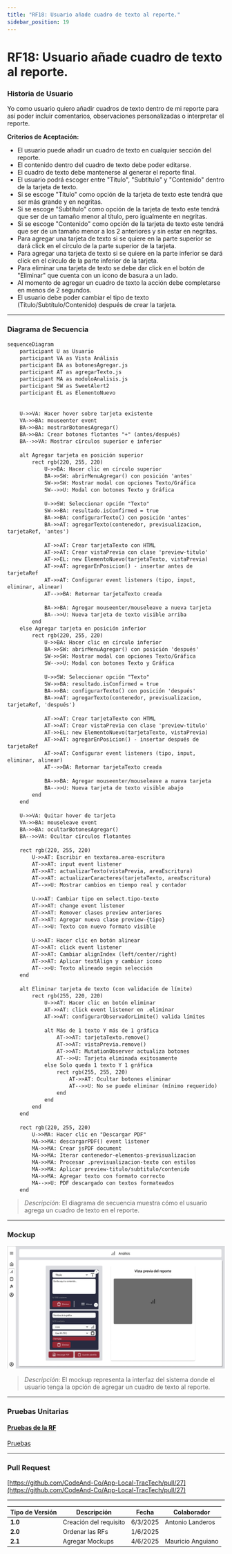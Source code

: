 ```yaml
---
title: "RF18: Usuario añade cuadro de texto al reporte."  
sidebar_position: 19
---
```


# RF18: Usuario añade cuadro de texto al reporte.

### Historia de Usuario

Yo como usuario quiero añadir cuadros de texto dentro de mi reporte para así poder incluir comentarios, observaciones personalizadas o interpretar el reporte.

 **Criterios de Aceptación:**
 - El usuario puede añadir un cuadro de texto en cualquier sección del reporte.
 - El contenido dentro del cuadro de texto debe poder editarse.
 - El cuadro de texto debe mantenerse al generar el reporte final.
 - El usuario podrá escoger entre "Título", "Subtítulo" y "Contenido" dentro de la tarjeta de texto.
 - Si se escoge "Título" como opción de la tarjeta de texto este tendrá que ser más grande y en negritas.
 - Si se escoge "Subtítulo" como opción de la tarjeta de texto este tendrá que ser de un tamaño menor al título, pero igualmente en negritas.
 - Si se escoge "Contenido" como opción de la tarjeta de texto este tendrá que ser de un tamaño menor a los 2 anteriores y sin estar en negritas.
 - Para agregar una tarjeta de texto si se quiere en la parte superior se dará click en el círculo de la parte superior de la tarjeta.
 - Para agregar una tarjeta de texto si se quiere en la parte inferior se dará click en el círculo de la parte inferior de la tarjeta.
 - Para eliminar una tarjeta de texto se debe dar click en el botón de "Eliminar" que cuenta con un icono de basura a un lado.
 - Al momento de agregar un cuadro de texto la acción debe completarse en menos de 2 segundos.
 - El usuario debe poder cambiar el tipo de texto (Título/Subtítulo/Contenido) después de crear la tarjeta.

---

### Diagrama de Secuencia

```mermaid
sequenceDiagram
    participant U as Usuario
    participant VA as Vista Análisis
    participant BA as botonesAgregar.js
    participant AT as agregarTexto.js
    participant MA as moduloAnalisis.js
    participant SW as SweetAlert2
    participant EL as ElementoNuevo


    U->>VA: Hacer hover sobre tarjeta existente
    VA->>BA: mouseenter event
    BA->>BA: mostrarBotonesAgregar()
    BA->>BA: Crear botones flotantes "+" (antes/después)
    BA-->>VA: Mostrar círculos superior e inferior

    alt Agregar tarjeta en posición superior
        rect rgb(220, 255, 220)
            U->>BA: Hacer clic en círculo superior
            BA->>SW: abrirMenuAgregar() con posición 'antes'
            SW->>SW: Mostrar modal con opciones Texto/Gráfica
            SW-->>U: Modal con botones Texto y Gráfica
            
            U->>SW: Seleccionar opción "Texto"
            SW->>BA: resultado.isConfirmed = true
            BA->>BA: configurarTexto() con posición 'antes'
            BA->>AT: agregarTexto(contenedor, previsualizacion, tarjetaRef, 'antes')
            
            AT->>AT: Crear tarjetaTexto con HTML
            AT->>AT: Crear vistaPrevia con clase 'preview-titulo'
            AT->>EL: new ElementoNuevo(tarjetaTexto, vistaPrevia)
            AT->>AT: agregarEnPosicion() - insertar antes de tarjetaRef
            AT->>AT: Configurar event listeners (tipo, input, eliminar, alinear)
            AT-->>BA: Retornar tarjetaTexto creada
            
            BA->>BA: Agregar mouseenter/mouseleave a nueva tarjeta
            BA-->>U: Nueva tarjeta de texto visible arriba
        end
    else Agregar tarjeta en posición inferior
        rect rgb(220, 255, 220)
            U->>BA: Hacer clic en círculo inferior
            BA->>SW: abrirMenuAgregar() con posición 'después'
            SW->>SW: Mostrar modal con opciones Texto/Gráfica
            SW-->>U: Modal con botones Texto y Gráfica
            
            U->>SW: Seleccionar opción "Texto"
            SW->>BA: resultado.isConfirmed = true
            BA->>BA: configurarTexto() con posición 'después'
            BA->>AT: agregarTexto(contenedor, previsualizacion, tarjetaRef, 'después')
            
            AT->>AT: Crear tarjetaTexto con HTML
            AT->>AT: Crear vistaPrevia con clase 'preview-titulo'
            AT->>EL: new ElementoNuevo(tarjetaTexto, vistaPrevia)
            AT->>AT: agregarEnPosicion() - insertar después de tarjetaRef
            AT->>AT: Configurar event listeners (tipo, input, eliminar, alinear)
            AT-->>BA: Retornar tarjetaTexto creada
            
            BA->>BA: Agregar mouseenter/mouseleave a nueva tarjeta
            BA-->>U: Nueva tarjeta de texto visible abajo
        end
    end

    U->>VA: Quitar hover de tarjeta
    VA->>BA: mouseleave event
    BA->>BA: ocultarBotonesAgregar()
    BA-->>VA: Ocultar círculos flotantes

    rect rgb(220, 255, 220)
        U->>AT: Escribir en textarea.area-escritura
        AT->>AT: input event listener
        AT->>AT: actualizarTexto(vistaPrevia, areaEscritura)
        AT->>AT: actualizarCaracteres(tarjetaTexto, areaEscritura)
        AT-->>U: Mostrar cambios en tiempo real y contador
        
        U->>AT: Cambiar tipo en select.tipo-texto
        AT->>AT: change event listener
        AT->>AT: Remover clases preview anteriores
        AT->>AT: Agregar nueva clase preview-{tipo}
        AT-->>U: Texto con nuevo formato visible
        
        U->>AT: Hacer clic en botón alinear
        AT->>AT: click event listener
        AT->>AT: Cambiar alignIndex (left/center/right)
        AT->>AT: Aplicar textAlign y cambiar icono
        AT-->>U: Texto alineado según selección
    end

    alt Eliminar tarjeta de texto (con validación de límite)
        rect rgb(255, 220, 220)
            U->>AT: Hacer clic en botón eliminar
            AT->>AT: click event listener en .eliminar
            AT->>AT: configurarObservadorLimite() valida límites
            
            alt Más de 1 texto Y más de 1 gráfica
                AT->>AT: tarjetaTexto.remove()
                AT->>AT: vistaPrevia.remove()
                AT->>AT: MutationObserver actualiza botones
                AT-->>U: Tarjeta eliminada exitosamente
            else Solo queda 1 texto Y 1 gráfica
                rect rgb(255, 255, 220)
                    AT->>AT: Ocultar botones eliminar
                    AT-->>U: No se puede eliminar (mínimo requerido)
                end
            end
        end
    end

    rect rgb(220, 255, 220)
        U->>MA: Hacer clic en "Descargar PDF"
        MA->>MA: descargarPDF() event listener
        MA->>MA: Crear jsPDF document
        MA->>MA: Iterar contenedor-elementos-previsualizacion
        MA->>MA: Procesar .previsualizacion-texto con estilos
        MA->>MA: Aplicar preview-titulo/subtitulo/contenido
        MA->>MA: Agregar texto con formato correcto
        MA-->>U: PDF descargado con textos formateados
    end
```

> *Descripción*: El diagrama de secuencia muestra cómo el usuario agrega un cuadro de texto en el reporte.

---

### Mockup

![Mockup](./mockups/RF3.jpg)


> *Descripción*: El mockup representa la interfaz del sistema donde el usuario tenga la opción de agregar un cuadro de texto al reporte.

---

### Pruebas Unitarias 

#### [Pruebas de la RF](https://docs.google.com/spreadsheets/d/1W-JW32dTsfI22-Yl5LydMhiu-oXHH_xo3hWvK6FHeLw/edit?gid=1063166809#gid=1063166809)


[Pruebas](https://docs.google.com/spreadsheets/d/1W-JW32dTsfI22-Yl5LydMhiu-oXHH_xo3hWvK6FHeLw/edit?gid=1063166809#gid=1063166809)

---

### Pull Request
[https://github.com/CodeAnd-Co/App-Local-TracTech/pull/27](https://github.com/CodeAnd-Co/App-Local-TracTech/pull/27)

---

| **Tipo de Versión** | **Descripción**              | **Fecha**  | **Colaborador**          |
| ------------------- | ---------------------------- | ---------- | ------------------------ |
| **1.0**             | Creación del requisito       | 6/3/2025   | Antonio Landeros         |
| **2.0**             | Ordenar las RFs              | 1/6/2025   | 
| **2.1**             | Agregar Mockups         | 4/6/2025   | Mauricio Anguiano        |